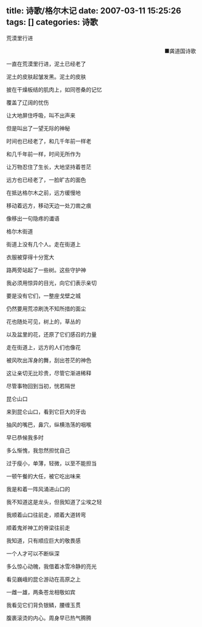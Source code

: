 title: 诗歌/格尔木记
date: 2007-03-11 15:25:26
tags: []
categories: 诗歌
---
 <p>荒漠里行进</p> 
 <p align="right"> ■龚道国诗歌&nbsp;</p> 
 <p>一直在荒漠里行进，泥土已经老了</p> 
 <p>泥土的皮肤起皱发黑。泥土的皮肤</p> 
 <p>披在干燥板结的肌肉上，如同苍桑的记忆</p> 
 <p>覆盖了辽阔的忧伤</p> 
 <p>让大地屏住呼吸，叫不出声来</p> 
 <p>但是叫出了一望无际的神秘</p> 
 <p>时间也已经老了，和几千年前一样老</p> 
<!-- more --><p>和几千年前一样，时间无所作为</p> 
 <p>让万物忍住了生长，大地坚持着苍茫</p> 
 <p>远方也已经老了，一脸旷古的面色</p> 
 <p>在抵达格尔木之前，远方缓慢地</p> 
 <p>移动着远方，移动天边一处刀凿之痕</p> 
 <p>像移出一句隐疼的谶语</p> 
 <p>格尔木街道</p> 
 <p>街道上没有几个人。走在街道上</p> 
 <p>衣服被穿得十分宽大</p> 
 <p>路两旁站起了一些树。这些守护神</p> 
 <p>我必须用惊异的目光，向它们表示亲切</p> 
 <p>要是没有它们，一整座戈壁之城</p> 
 <p>仍然要用荒凉刷洗不知所措的面尘</p> 
 <p>花也随处可见，树上的，草丛的</p> 
 <p>以及盆里的花，还原了它们感召的力量</p> 
 <p>走在街道上，远方的人们也像花</p> 
 <p>被风吹出浑身的舞，刮出苍茫的神色</p> 
 <p>这让亲切无比珍贵，尽管它渐进稀释</p> 
 <p>尽管事物回到当初，恍若隔世</p> 
 <p>昆仑山口</p> 
 <p>来到昆仑山口，看到它巨大的牙齿</p> 
 <p>抽风的嘴巴，鼻穴，纵横浩荡的咽喉</p> 
 <p>早已恭候我多时</p> 
 <p>多么惭愧，我忽然担忧自己</p> 
 <p>过于瘦小，单薄，轻微，以至不能担当</p> 
 <p>一顿午餐的大任，被它吃出味来</p> 
 <p>我是和着一阵风涌进山口的</p> 
 <p>我不知道这是龙头，但我知道了尘埃之轻</p> 
 <p>我顺着山口往前走，顺着大道转弯</p> 
 <p>顺着鬼斧神工的脊梁往前走</p> 
 <p>我知道，只有顺应巨大的敬畏感</p> 
 <p>一个人才可以不断纵深</p> 
 <p>多么惊心动魄，我借着冰雪冷静的亮光</p> 
 <p>看见巍峨的昆仑游动在高原之上</p> 
 <p>一雌一雄，两条苍龙相敬如宾</p> 
 <p>我看见它们背负银鳞，腰缠玉贯</p> 
 <p>腹裹滚烫的内心。周身早已热气腾腾</p> 
